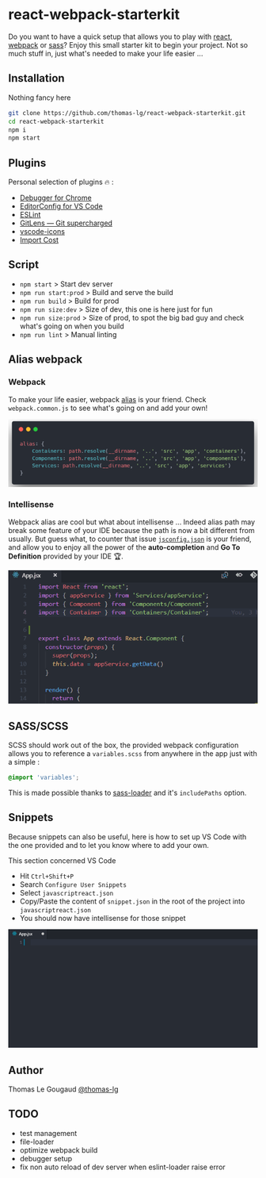 # react-webpack-starterkit
Do you want to have a quick setup that allows you to play with [react](https://reactjs.org/), [webpack](https://webpack.js.org/) or [sass](https://sass-lang.com/)? Enjoy this small starter kit to begin your project. Not so much stuff in, just what's needed to make your life easier ...

## Installation
Nothing fancy here
```bash
git clone https://github.com/thomas-lg/react-webpack-starterkit.git
cd react-webpack-starterkit
npm i
npm start
```

## Plugins
Personal selection of plugins :fire: :
* [Debugger for Chrome](https://github.com/Microsoft/vscode-chrome-debug)
* [EditorConfig for VS Code](https://github.com/editorconfig/editorconfig-vscode)
* [ESLint](https://github.com/Microsoft/vscode-eslint)
* [GitLens — Git supercharged](https://github.com/eamodio/vscode-gitlens)
* [vscode-icons](https://github.com/vscode-icons/vscode-icons)
* [Import Cost](https://github.com/wix/import-cost)

## Script
* `npm start` > Start dev server
* `npm run start:prod` > Build and serve the build
* `npm run build` > Build for prod
* `npm run size:dev` > Size of dev, this one is here just for fun
* `npm run size:prod` > Size of prod, to spot the big bad guy and check what's going on when you build
* `npm run lint` > Manual linting

## Alias webpack
### Webpack
To make your life easier, webpack [alias](https://webpack.js.org/configuration/resolve/#resolve-alias) is your friend. Check `webpack.common.js` to see what's going on and add your own!

![alt text][alias_webpack]

### Intellisense
Webpack alias are cool but what about intellisense ... Indeed alias path may break some feature of your IDE because the path is now a bit different from usually. But guess what, to counter that issue [`jsconfig.json`](https://code.visualstudio.com/docs/languages/jsconfig) is your friend, and allow you to enjoy all the power of the **auto-completion** and **Go To Definition** provided by your IDE :trophy:.

![alt text][intellisense]

## SASS/SCSS
SCSS should work out of the box, the provided webpack configuration allows you to reference a `variables.scss` from anywhere in the app just with a simple :  
```css
@import 'variables';
```
This is made possible thanks to [sass-loader](https://github.com/webpack-contrib/sass-loader) and it's `includePaths` option.

## Snippets
Because snippets can also be useful, here is how to set up VS Code with the one provided and to let you know where to add your own.

This section concerned VS Code

* Hit `Ctrl+Shift+P`
* Search `Configure User Snippets`
* Select `javascriptreact.json`
* Copy/Paste the content of `snippet.json` in the root of the project into `javascriptreact.json`
* You should now have intellisense for those snippet

![alt text][snippet]

## Author
Thomas Le Gougaud [@thomas-lg](https://github.com/thomas-lg)

## TODO
* test management
* file-loader
* optimize webpack build
* debugger setup
* fix non auto reload of dev server when eslint-loader raise error

[alias_webpack]: ./readme/alias_webpack.png
[snippet]: ./readme/snippet.gif "snippet"
[intellisense]: ./readme/intellisense.gif "import intellisense"
